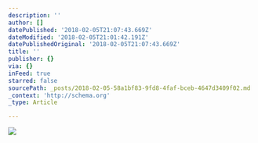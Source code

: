 ```yaml
---
description: ''
author: []
datePublished: '2018-02-05T21:07:43.669Z'
dateModified: '2018-02-05T21:01:42.191Z'
datePublishedOriginal: '2018-02-05T21:07:43.669Z'
title: ''
publisher: {}
via: {}
inFeed: true
starred: false
sourcePath: _posts/2018-02-05-58a1bf83-9fd8-4faf-bceb-4647d3409f02.md
_context: 'http://schema.org'
_type: Article

---
```

![](https://the-grid-user-content.s3-us-west-2.amazonaws.com/779a42af-9bd6-44f1-9b4c-1918d972c307.jpg)